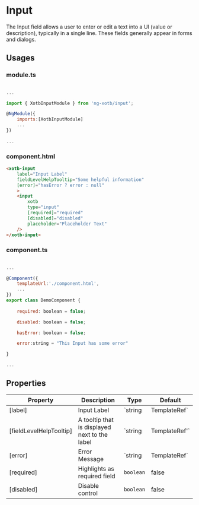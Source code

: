 # Input

The Input field allows a user to enter or edit a text into a UI (value or description), typically in a single line. These fields generally appear in forms and dialogs.

## Usages

### module.ts
```javascript

...

import { XotbInputModule } from 'ng-xotb/input';

@NgModule({
    imports:[XotbInputModule]
    ...
})

...
```

### component.html
```html
<xotb-input
    label="Input Label"
    fieldLevelHelpTooltip="Some helpful information"
    [error]="hasError ? error : null"
    >
    <input
        xotb
        type="input"
        [required]="required"
        [disabled]="disabled"
        placeholder="Placeholder Text"
    />
</xotb-input>
```

### component.ts
```javascript

...

@Component({
    templateUrl:'./component.html',
    ...
})
export class DemoComponent {
    
    required: boolean = false;

    disabled: boolean = false;

    hasError: boolean = false;

    error:string = "This Input has some error"

}

...
```

## Properties <xotb-input>

| Property | Description | Type | Default |
| --- | --- | --- | --- |
| [label] | Input Label | `string|TemplateRef` | |
| [fieldLevelHelpTooltip] | A tooltip that is displayed next to the label | `string|TemplateRef'`|
| [error] | Error Message | `string|TemplateRef` | |
| [required] | Highlights as required field | `boolean` | false |
| [disabled] | Disable control | `boolean` | false | 